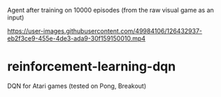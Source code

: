 Agent after training on 10000 episodes (from the raw visual game as an input)

https://user-images.githubusercontent.com/49984106/126432937-eb2f3ce9-455e-4de3-ada9-30f159150010.mp4

# reinforcement-learning-dqn
DQN for Atari games (tested on Pong, Breakout)
